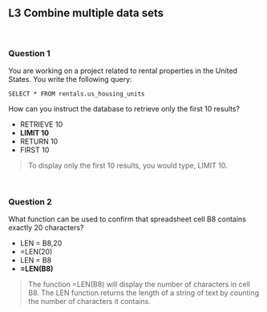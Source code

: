 ## L3 Combine multiple data sets

&nbsp;

### Question 1

You are working on a project related to rental properties in the United States. You write the following query:

```
SELECT * FROM rentals.us_housing_units
```

How can you instruct the database to retrieve only the first 10 results?

* RETRIEVE 10
* **LIMIT 10**
* RETURN 10
* FIRST 10

> To display only the first 10 results, you would type, LIMIT 10. 

&nbsp;

### Question 2

What function can be used to confirm that spreadsheet cell B8 contains exactly 20 characters?

* LEN = B8,20
* =LEN(20)
* LEN = B8
* **=LEN(B8)**

> The function =LEN(B8) will display the number of characters in cell B8. The LEN function returns the length of a string of text by counting the number of characters it contains.